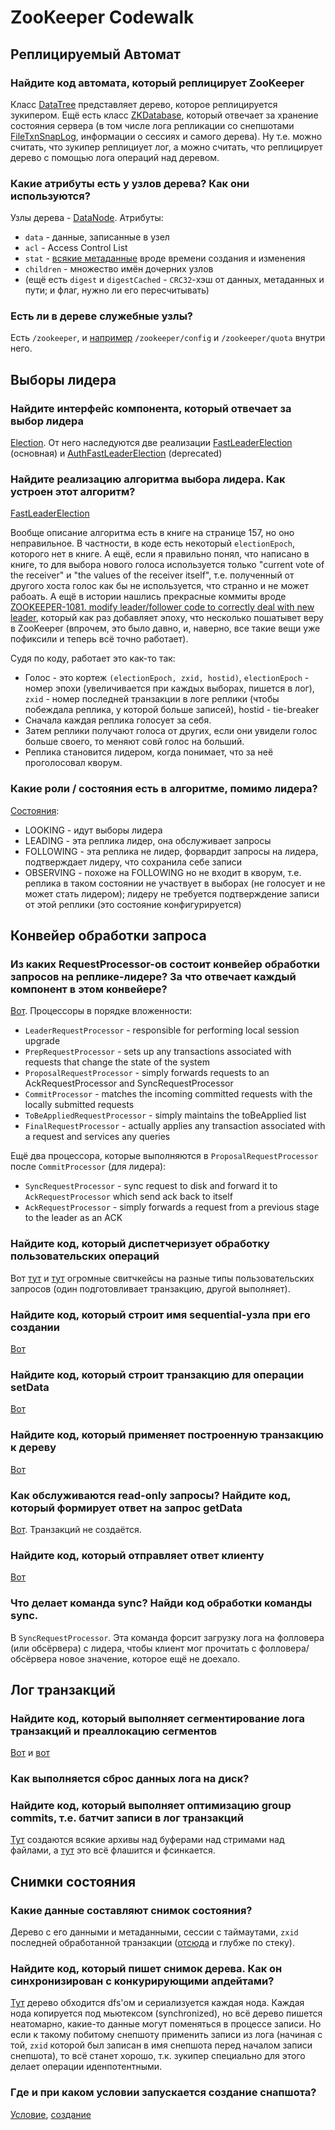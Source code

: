 # ZooKeeper Codewalk

## Реплицируемый Автомат



### Найдите код автомата, который реплицирует ZooKeeper
Класс [DataTree](https://github.com/apache/zookeeper/blob/794adf11220151496a1ff877df3d2627719c9505/zookeeper-server/src/main/java/org/apache/zookeeper/server/DataTree.java#L93) представляет дерево, которое реплицируется зукипером.
Ещё есть класс [ZKDatabase](https://github.com/apache/zookeeper/blob/553639378d5cf86c2488afff4586e5e4cce38061/zookeeper-server/src/main/java/org/apache/zookeeper/server/ZKDatabase.java#L68), который отвечает за хранение состояния сервера (в том числе лога репликации со снепшотами [FileTxnSnapLog](https://github.com/apache/zookeeper/blob/11c07921c15e2fb7692375327b53f26a583b77ca/zookeeper-server/src/main/java/org/apache/zookeeper/server/persistence/FileTxnSnapLog.java#L51), информации о сессиях и самого дерева). Ну т.е. можно считать, что зукипер реплициует лог, а можно считать, что реплицирует дерево с помощью лога операций над деревом.

### Какие атрибуты есть у узлов дерева? Как они используются?
Узлы дерева - [DataNode](https://github.com/apache/zookeeper/blob/fe940cdd8fb23ba09684cefb73233d570f4a20fa/zookeeper-server/src/main/java/org/apache/zookeeper/server/DataNode.java#L40). Атрибуты:

- `data` - данные, записанные в узел
- `acl` - Access Control List
- `stat` - [всякие метаданные](https://github.com/apache/zookeeper/blob/553639378d5cf86c2488afff4586e5e4cce38061/zookeeper-jute/src/main/resources/zookeeper.jute#L43) вроде времени создания и изменения
- `children` - множество имён дочерних узлов
- (ещё есть `digest` и `digestCached` - `CRC32`-хэш от данных, метаданных и пути; и флаг, нужно ли его пересчитывать)

### Есть ли в дереве служебные узлы?
Есть `/zookeeper`, и [например](https://github.com/apache/zookeeper/blob/794adf11220151496a1ff877df3d2627719c9505/zookeeper-server/src/main/java/org/apache/zookeeper/server/DataTree.java#L125) `/zookeeper/config` и `/zookeeper/quota` внутри него.


## Выборы лидера

### Найдите интерфейс компонента, который отвечает за выбор лидера

[Election](https://github.com/apache/zookeeper/blob/fe940cdd8fb23ba09684cefb73233d570f4a20fa/zookeeper-server/src/main/java/org/apache/zookeeper/server/quorum/Election.java#L21). От него наследуются две реализации [FastLeaderElection](https://github.com/apache/zookeeper/blob/11c07921c15e2fb7692375327b53f26a583b77ca/zookeeper-server/src/main/java/org/apache/zookeeper/server/quorum/FastLeaderElection.java#L50) (основная) и [AuthFastLeaderElection](https://github.com/apache/zookeeper/blob/11c07921c15e2fb7692375327b53f26a583b77ca/zookeeper-server/src/main/java/org/apache/zookeeper/server/quorum/AuthFastLeaderElection.java#L51) (deprecated)

### Найдите реализацию алгоритма выбора лидера. Как устроен этот алгоритм?
[FastLeaderElection](https://github.com/apache/zookeeper/blob/11c07921c15e2fb7692375327b53f26a583b77ca/zookeeper-server/src/main/java/org/apache/zookeeper/server/quorum/FastLeaderElection.java#L50)

Вообще описание алгоритма есть в книге на странице 157, но оно неправильное. В частности, в коде есть некоторый `electionEpoch`, которого нет в книге. А ещё, если я правильно понял, что написано в книге, то для выбора нового голоса используется только "current vote of the receiver" и "the values of the receiver itself", т.е. полученный от другого хоста голос как бы не используется, что странно и не может рабоать. А ещё в истории нашлись прекрасные коммиты вроде [ZOOKEEPER-1081. modify leader/follower code to correctly deal with new leader](https://github.com/apache/zookeeper/commit/776db7808e27624aa125f1314b7fbb2196837507), который как раз добавляет эпоху, что несколько пошатывет веру в ZooKeeper (впрочем, это было давно, и, наверно, все такие вещи уже пофиксили и теперь всё точно работает).

Судя по коду, работает это как-то так:
- Голос - это кортеж `(electionEpoch, zxid, hostid)`, `electionEpoch` - номер эпохи (увеличивается при каждых выборах, пишется в лог), `zxid` - номер последней транзакции в логе реплики (чтобы побеждала реплика, у которой больше записей), hostid - tie-breaker
- Сначала каждая реплика голосует за себя.
- Затем реплики получают голоса от других, если они увидели голос больше своего, то меняют совй голос на больший.
- Реплика становится лидером, когда понимает, что за неё проголосовал кворум.


### Какие роли / состояния есть в алгоритме, помимо лидера?
[Состояния](https://github.com/apache/zookeeper/blob/11c07921c15e2fb7692375327b53f26a583b77ca/zookeeper-server/src/main/java/org/apache/zookeeper/server/quorum/QuorumPeer.java#L416):
- LOOKING - идут выборы лидера
- LEADING - эта реплика лидер, она обслуживает запросы
- FOLLOWING - эта реплика не лидер, форвардит запросы на лидера, подтверждает лидеру, что сохранила себе записи
- OBSERVING - похоже на FOLLOWING но не входит в кворум, т.е. реплика в таком состоянии не участвует в выборах (не голосует и не может стать лидером); лидеру не требуется подтверждение записи от этой реплики (это состояние конфигурируется)

## Конвейер обработки запроса


### Из каких RequestProcessor-ов состоит конвейер обработки запросов на реплике-лидере? За что отвечает каждый компонент в этом конвейере?
[Вот](https://github.com/apache/zookeeper/blob/fe940cdd8fb23ba09684cefb73233d570f4a20fa/zookeeper-server/src/main/java/org/apache/zookeeper/server/quorum/LeaderZooKeeperServer.java#L65). Процессоры в порядке вложенности:
- `LeaderRequestProcessor` - responsible for performing local session upgrade
- `PrepRequestProcessor` - sets up any transactions associated with requests that change the state of the system
- `ProposalRequestProcessor` - simply forwards requests to an AckRequestProcessor and SyncRequestProcessor
- `CommitProcessor` -  matches the incoming committed requests with the locally submitted requests
- `ToBeAppliedRequestProcessor` - simply maintains the toBeApplied list
- `FinalRequestProcessor` - actually applies any transaction associated with a request and services any queries

Ещё два процессора, которые выполняются в `ProposalRequestProcessor` после `CommitProcessor` (для лидера):
- `SyncRequestProcessor` - sync request to disk and forward it to `AckRequestProcessor` which send ack back to itself
- `AckRequestProcessor` - simply forwards a request from a previous stage to the leader as an ACK

### Найдите код, который диспетчеризует обработку пользовательских операций
Вот [тут](https://github.com/apache/zookeeper/blob/553639378d5cf86c2488afff4586e5e4cce38061/zookeeper-server/src/main/java/org/apache/zookeeper/server/PrepRequestProcessor.java#L302) и  [тут](https://github.com/apache/zookeeper/blob/ae68c7d50e4057ef3f9b99ac0cd0200a8bd5f235/zookeeper-server/src/main/java/org/apache/zookeeper/server/FinalRequestProcessor.java#L199) огромные свитчкейсы на разные типы пользовательских запросов (один подготовливает транзакцию, другой выполняет).

### Найдите код, который строит имя sequential-узла при его создании
[Вот](https://github.com/apache/zookeeper/blob/553639378d5cf86c2488afff4586e5e4cce38061/zookeeper-server/src/main/java/org/apache/zookeeper/server/PrepRequestProcessor.java#L609)

### Найдите код, который строит транзакцию для операции setData
[Вот](https://github.com/apache/zookeeper/blob/553639378d5cf86c2488afff4586e5e4cce38061/zookeeper-server/src/main/java/org/apache/zookeeper/server/PrepRequestProcessor.java#L349)

### Найдите код, который применяет построенную транзакцию к дереву
[Вот](https://github.com/apache/zookeeper/blob/794adf11220151496a1ff877df3d2627719c9505/zookeeper-server/src/main/java/org/apache/zookeeper/server/DataTree.java#L874)

### Как обслуживаются read-only запросы? Найдите код, который формирует ответ на запрос getData
[Вот](https://github.com/apache/zookeeper/blob/ae68c7d50e4057ef3f9b99ac0cd0200a8bd5f235/zookeeper-server/src/main/java/org/apache/zookeeper/server/FinalRequestProcessor.java#L636). Транзакций не создаётся.

### Найдите код, который отправляет ответ клиенту
[Вот](https://github.com/apache/zookeeper/blob/ae68c7d50e4057ef3f9b99ac0cd0200a8bd5f235/zookeeper-server/src/main/java/org/apache/zookeeper/server/FinalRequestProcessor.java#L588)

### Что делает команда sync? Найди код обработки команды sync.
В `SyncRequestProcessor`. Эта команда форсит загрузку лога на фолловера (или обсёрвера) с лидера, чтобы клиент мог прочитать с фолловера/обсёрвера новое значение, которое ещё не доехало.

## Лог транзакций


### Найдите код, который выполняет сегментирование лога транзакций и преаллокацию сегментов
[Вот](https://github.com/apache/zookeeper/blob/fe940cdd8fb23ba09684cefb73233d570f4a20fa/zookeeper-server/src/main/java/org/apache/zookeeper/server/util/LogChopper.java#L44) и [вот](https://github.com/apache/zookeeper/blob/11c07921c15e2fb7692375327b53f26a583b77ca/zookeeper-server/src/main/java/org/apache/zookeeper/server/persistence/FilePadding.java#L75)

### Как выполняется сброс данных лога на диск?


### Найдите код, который выполняет оптимизацию group commits, т.е. батчит записи в лог транзакций
[Тут](https://github.com/apache/zookeeper/blob/11c07921c15e2fb7692375327b53f26a583b77ca/zookeeper-server/src/main/java/org/apache/zookeeper/server/persistence/FileTxnLog.java#L278) создаются всякие архивы над буферами над стримами над файлами, а [тут](https://github.com/apache/zookeeper/blob/11c07921c15e2fb7692375327b53f26a583b77ca/zookeeper-server/src/main/java/org/apache/zookeeper/server/persistence/FileTxnLog.java#L382) это всё флашится и фсинкается.

## Снимки состояния


### Какие данные составляют снимок состояния?
Дерево с его данными и метаданными, сессии с таймаутами, `zxid` последней обработанной транзакции ([отсюда](https://github.com/apache/zookeeper/blob/11c07921c15e2fb7692375327b53f26a583b77ca/zookeeper-server/src/main/java/org/apache/zookeeper/server/persistence/FileTxnSnapLog.java#L445) и глубже по стеку).

### Найдите код, который пишет снимок дерева. Как он синхронизирован с конкурирующими апдейтами?
[Тут](https://github.com/apache/zookeeper/blob/794adf11220151496a1ff877df3d2627719c9505/zookeeper-server/src/main/java/org/apache/zookeeper/server/DataTree.java#L1320) дерево обходится dfs'ом и сериализуется каждая нода. Каждая нода копируется под мьютексом (synchronized), но всё дерево пишется неатомарно, какие-то данные могут поменяться в процессе записи. Но если к такому побитому снепшоту применить записи из лога (начиная с той, `zxid` которой был записан в имя снепшота перед началом записи снепшота), то всё станет хорошо, т.к. зукипер специально для этого делает операции иденпотентными.

### Где и при каком условии запускается создание снапшота?
[Условие](https://github.com/apache/zookeeper/blob/11c07921c15e2fb7692375327b53f26a583b77ca/zookeeper-server/src/main/java/org/apache/zookeeper/server/SyncRequestProcessor.java#L143), [создание](https://github.com/apache/zookeeper/blob/11c07921c15e2fb7692375327b53f26a583b77ca/zookeeper-server/src/main/java/org/apache/zookeeper/server/SyncRequestProcessor.java#L182)
